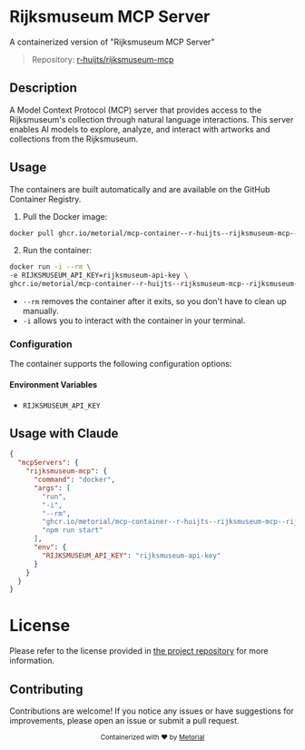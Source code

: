 
# Rijksmuseum MCP Server

A containerized version of "Rijksmuseum MCP Server"

> Repository: [r-huijts/rijksmuseum-mcp](https://github.com/r-huijts/rijksmuseum-mcp)

## Description

A Model Context Protocol (MCP) server that provides access to the Rijksmuseum's collection through natural language interactions. This server enables AI models to explore, analyze, and interact with artworks and collections from the Rijksmuseum.


## Usage

The containers are built automatically and are available on the GitHub Container Registry.

1. Pull the Docker image:

```bash
docker pull ghcr.io/metorial/mcp-container--r-huijts--rijksmuseum-mcp--rijksmuseum-mcp
```

2. Run the container:

```bash
docker run -i --rm \ 
-e RIJKSMUSEUM_API_KEY=rijksmuseum-api-key \
ghcr.io/metorial/mcp-container--r-huijts--rijksmuseum-mcp--rijksmuseum-mcp  "npm run start"
```

- `--rm` removes the container after it exits, so you don't have to clean up manually.
- `-i` allows you to interact with the container in your terminal.



### Configuration

The container supports the following configuration options:




#### Environment Variables

- `RIJKSMUSEUM_API_KEY`




## Usage with Claude

```json
{
  "mcpServers": {
    "rijksmuseum-mcp": {
      "command": "docker",
      "args": [
        "run",
        "-i",
        "--rm",
        "ghcr.io/metorial/mcp-container--r-huijts--rijksmuseum-mcp--rijksmuseum-mcp",
        "npm run start"
      ],
      "env": {
        "RIJKSMUSEUM_API_KEY": "rijksmuseum-api-key"
      }
    }
  }
}
```

# License

Please refer to the license provided in [the project repository](https://github.com/r-huijts/rijksmuseum-mcp) for more information.

## Contributing

Contributions are welcome! If you notice any issues or have suggestions for improvements, please open an issue or submit a pull request.

<div align="center">
  <sub>Containerized with ❤️ by <a href="https://metorial.com">Metorial</a></sub>
</div>
  